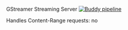 
GStreamer Streaming Server
[![Buddy pipeline](https://app.buddy.works/pbludov/gst-streaming-server/pipelines/pipeline/129068/badge.svg?token=bf26fe8fed990190f11227bb2aa0c7d1e71118737795eed7b5069fff7106a015)](https://app.buddy.works/pbludov/gst-streaming-server/pipelines/pipeline/129068)






Handles Content-Range requests: no
